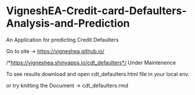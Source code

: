 # VigneshEA-Credit-card-Defaulters-Analysis-and-Prediction
An Application for predicting Credit Defaulters

Go to site -> https://vigneshea.github.io/

/*https://vigneshea.shinyapps.io/cdt_defaulters*/ Under Maintenence

To see results download and open cdt_defaulters.html file in your local env.

or  try knitting the Document -> cdt_defaulters.rmd

